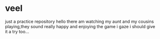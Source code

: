 # veel
just a practice repository
hello there am watching my aunt and my cousins playing,they sound really happy and enjoying the game
i gaze i should give it a try too...
